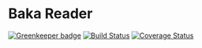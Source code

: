Baka Reader
===========

[![Greenkeeper badge](https://badges.greenkeeper.io/alacroix/baka-reader.svg)](https://greenkeeper.io/)
[![Build Status](https://travis-ci.org/alacroix/baka-reader.svg?branch=master)](https://travis-ci.org/alacroix/baka-reader)
[![Coverage Status](https://coveralls.io/repos/github/alacroix/baka-reader/badge.svg?branch=master)](https://coveralls.io/github/alacroix/baka-reader?branch=master)
